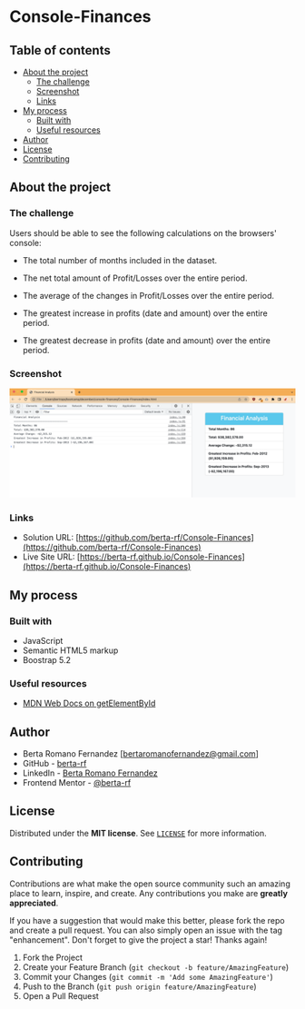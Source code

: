 # Console-Finances

## Table of contents

- [About the project](#about)
  - [The challenge](#the-challenge)
  - [Screenshot](#screenshot)
  - [Links](#links)
- [My process](#my-process)
  - [Built with](#built-with)
  - [Useful resources](#useful-resources)
- [Author](#author)
- [License](#license)
- [Contributing](#contributing)

## About the project

### The challenge

Users should be able to see the following calculations on the browsers' console:

- The total number of months included in the dataset.

- The net total amount of Profit/Losses over the entire period.

- The average of the changes in Profit/Losses over the entire period.

- The greatest increase in profits (date and amount) over the entire period.

- The greatest decrease in profits (date and amount) over the entire period.

### Screenshot

![](./Screenshot_FA.png)

### Links

- Solution URL: [https://github.com/berta-rf/Console-Finances](https://github.com/berta-rf/Console-Finances)
- Live Site URL: [https://berta-rf.github.io/Console-Finances](https://berta-rf.github.io/Console-Finances)

## My process

### Built with

- JavaScript
- Semantic HTML5 markup
- Boostrap 5.2

### Useful resources

- [MDN Web Docs on getElementById](https://developer.mozilla.org/en-US/docs/Web/API/Document/getElementById)

## Author

- Berta Romano Fernandez [bertaromanofernandez@gmail.com]
- GitHub - [berta-rf](https://github.com/berta-rf)
- LinkedIn - [Berta Romano Fernandez](https://www.linkedin.com/in/berta-romano-fernandez-85a51117a/)
- Frontend Mentor - [@berta-rf](https://www.frontendmentor.io/profile/)

## License

Distributed under the **MIT license**. See [`LICENSE`](LICENSE) for more information.

## Contributing

Contributions are what make the open source community such an amazing place to learn, inspire, and create. Any contributions you make are **greatly appreciated**.

If you have a suggestion that would make this better, please fork the repo and create a pull request. You can also simply open an issue with the tag "enhancement".
Don't forget to give the project a star! Thanks again!

1. Fork the Project
2. Create your Feature Branch (`git checkout -b feature/AmazingFeature`)
3. Commit your Changes (`git commit -m 'Add some AmazingFeature'`)
4. Push to the Branch (`git push origin feature/AmazingFeature`)
5. Open a Pull Request
